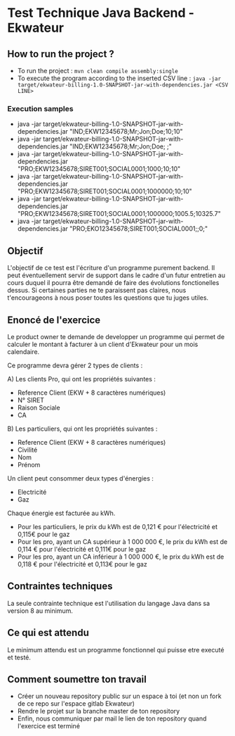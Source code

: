 

# Test Technique Java Backend - Ekwateur

## How to run the project ?

- To run the project : `mvn clean compile assembly:single`
- To execute the program according to the inserted CSV line : `java -jar target/ekwateur-billing-1.0-SNAPSHOT-jar-with-dependencies.jar <CSV LINE>`

### Execution samples

- java -jar target/ekwateur-billing-1.0-SNAPSHOT-jar-with-dependencies.jar "IND;EKW12345678;Mr;Jon;Doe;10;10"
- java -jar target/ekwateur-billing-1.0-SNAPSHOT-jar-with-dependencies.jar "IND;EKW12345678;Mr;Jon;Doe;   ;"
- java -jar target/ekwateur-billing-1.0-SNAPSHOT-jar-with-dependencies.jar "PRO;EKW12345678;SIRET001;SOCIAL0001;1000;10;10"
- java -jar target/ekwateur-billing-1.0-SNAPSHOT-jar-with-dependencies.jar "PRO;EKW12345678;SIRET001;SOCIAL0001;1000000;10;10"
- java -jar target/ekwateur-billing-1.0-SNAPSHOT-jar-with-dependencies.jar "PRO;EKW12345678;SIRET001;SOCIAL0001;1000000;1005.5;10325.7"
- java -jar target/ekwateur-billing-1.0-SNAPSHOT-jar-with-dependencies.jar "PRO;EKO12345678;SIRET001;SOCIAL0001;;0;"

## Objectif
L'objectif de ce test est l'écriture d'un programme purement backend. Il peut éventuellement servir de support dans le cadre
d'un futur entretien au cours duquel il pourra être demandé de faire des évolutions fonctionelles dessus. Si certaines parties
ne te paraissent pas claires, nous t'encourageons à nous poser toutes les questions que tu juges utiles.

## Enoncé de l'exercice
Le product owner te demande de developper un programme qui permet de calculer le montant à facturer à un client d'Ekwateur pour
un mois calendaire.

Ce programme devra gérer 2 types de clients :

A) Les clients Pro, qui ont les propriétés suivantes :
- Reference Client (EKW + 8 caractères numériques)
- N° SIRET
- Raison Sociale
- CA

B) Les particuliers, qui ont les propriétés suivantes :
- Reference Client (EKW + 8 caractères numériques)
- Civilité
- Nom
- Prénom

Un client peut consommer deux types d'énergies :
- Electricité
- Gaz

Chaque énergie est facturée au kWh.
- Pour les particuliers, le prix du kWh est de 0,121 € pour l'électricité et 0,115€ pour le gaz
- Pour les pro, ayant un CA supérieur à 1 000 000 €, le prix du kWh est de 0,114 € pour l'électricité et 0,111€ pour le gaz
- Pour les pro, ayant un CA inférieur à 1 000 000 €, le prix du kWh est de 0,118 € pour l'électricité et 0,113€ pour le gaz

## Contraintes techniques
La seule contrainte technique est l'utilisation du langage Java dans sa version 8 au minimum.

## Ce qui est attendu
Le minimum attendu est un programme fonctionnel qui puisse etre executé et testé.

## Comment soumettre ton travail
- Créer un nouveau repository public sur un espace à toi (et non un fork de ce repo sur l'espace gitlab Ekwateur)
- Rendre le projet sur la branche master de ton repository
- Enfin, nous communiquer par mail le lien de ton repository quand l'exercice est terminé

